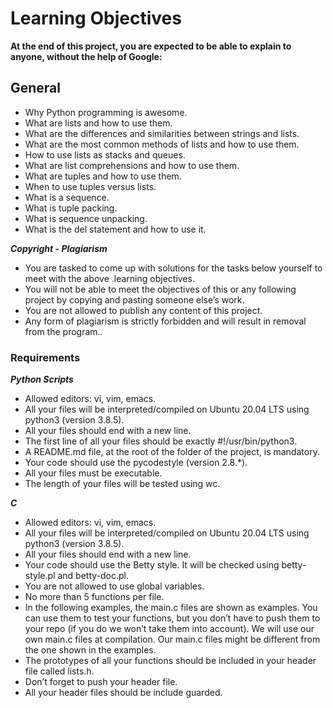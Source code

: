 # Learning Objectives

**At the end of this project, you are expected to be able to explain to anyone, without the help of Google:**

## General

- Why Python programming is awesome.
- What are lists and how to use them.
- What are the differences and similarities between strings and lists.
- What are the most common methods of lists and how to use them.
- How to use lists as stacks and queues.
- What are list comprehensions and how to use them.
- What are tuples and how to use them.
- When to use tuples versus lists.
- What is a sequence.
- What is tuple packing.
- What is sequence unpacking.
- What is the del statement and how to use it.

***Copyright - Plagiarism***

- You are tasked to come up with solutions for the tasks below yourself to meet with the above .learning objectives.
- You will not be able to meet the objectives of this or any following project by copying and pasting someone else’s work.
- You are not allowed to publish any content of this project.
- Any form of plagiarism is strictly forbidden and will result in removal from the program..

### Requirements

***Python Scripts***

- Allowed editors: vi, vim, emacs.
- All your files will be interpreted/compiled on Ubuntu 20.04 LTS using python3 (version 3.8.5).
- All your files should end with a new line.
- The first line of all your files should be exactly #!/usr/bin/python3.
- A README.md file, at the root of the folder of the project, is mandatory.
- Your code should use the pycodestyle (version 2.8.*).
- All your files must be executable.
- The length of your files will be tested using wc.

***C***

- Allowed editors: vi, vim, emacs.
- All your files will be interpreted/compiled on Ubuntu 20.04 LTS using python3 (version 3.8.5).
- All your files should end with a new line.
- Your code should use the Betty style. It will be checked using betty-style.pl and betty-doc.pl.
- You are not allowed to use global variables.
- No more than 5 functions per file.
- In the following examples, the main.c files are shown as examples. You can use them to test your functions, but you don’t have to push them to your repo (if you do we won’t take them into account). We will use our own main.c files at compilation. Our main.c files might be different from the one shown in the examples.
- The prototypes of all your functions should be included in your header file called lists.h.
- Don’t forget to push your header file.
- All your header files should be include guarded.
